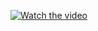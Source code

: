 [![Watch the video](https://img.youtube.com/vi/T-D1KVIuvjA/maxresdefault.jpg)](https://www.youtube.com/watch?v=KONm_565H8I)

